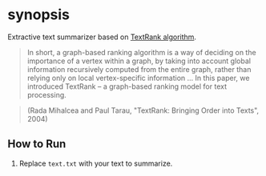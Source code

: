 # synopsis

Extractive text summarizer based on [TextRank algorithm](https://web.eecs.umich.edu/~mihalcea/papers/mihalcea.emnlp04.pdf).

> In short, a graph-based ranking algorithm is a way of deciding on the importance of a vertex within a graph, by taking into account global information recursively computed from the entire graph, rather than relying only on local vertex-specific information ... In this paper, we introduced TextRank – a graph-based ranking model for text processing.

> (Rada Mihalcea and Paul Tarau, "TextRank: Bringing Order into Texts", 2004)



## How to Run
1. Replace `text.txt` with your text to summarize. 
